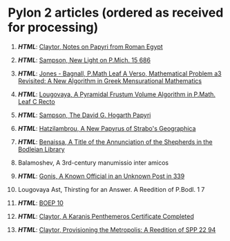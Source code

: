 # Pylon 2 articles (ordered as received for processing)

1. **_HTML_**: [Claytor, Notes on Papyri from Roman Egypt](https://digi.ub.uni-heidelberg.de/editionService/viewer/text/p3test/claytor_corrections)

2. **_HTML_**: [Sampson, New Light on P.Mich. 15 686](https://digi.ub.uni-heidelberg.de/editionService/viewer/text/p3test/sampson_pmich_15_686)

3. **_HTML_**: [Jones - Bagnall, P.Math Leaf A Verso, Mathematical Problem a3 Revisited: A New Algorithm in Greek Mensurational Mathematics](https://digi.ub.uni-heidelberg.de/editionService/viewer/text/p3test/bagnall_jones_leafA_math)
 
4. **_HTML_**: [Lougovaya, A Pyramidal Frustum Volume Algorithm in P.Math. Leaf C Recto](https://digi.ub.uni-heidelberg.de/editionService/viewer/text/p3test/lougovaya_c1_math)
 
5. **_HTML_**: [Sampson, The David G. Hogarth Papyri](https://digi.ub.uni-heidelberg.de/editionService/viewer/text/p3test/sampson_hogarth) 

6. **_HTML_**: [Hatzilambrou, A New Papyrus of Strabo's Geographica](https://digi.ub.uni-heidelberg.de/editionService/viewer/text/p3test/hatzilambrou_strabo)

7. **_HTML_**: [Benaissa, A Title of the Annunciation of the Shepherds in the Bodleian Library](https://digi.ub.uni-heidelberg.de/editionService/viewer/text/p3test/benaissa_annunciation)

8. Balamoshev, A 3rd-century manumissio inter amicos

9. **_HTML_**: [Gonis, A Known Official in an Unknown Post in 339](https://digi.ub.uni-heidelberg.de/editionService/viewer/text/p3test/gonis_known_official)

10. Lougovaya Ast, Thirsting for an Answer. A Reedition of P.Bodl. 1 7
 
11. **_HTML_**: [BOEP 10](https://digi.ub.uni-heidelberg.de/editionService/viewer/text/p3test/boep_10)

12. **_HTML_**: [Claytor, A Karanis Penthemeros Certificate Completed](https://digi.ub.uni-heidelberg.de/editionService/viewer/text/p3test/penthemeros_completed)

13. **_HTML_**: [Claytor, Provisioning the Metropolis: A Reedition of SPP 22 94](https://digi.ub.uni-heidelberg.de/editionService/viewer/text/p3test/claytor_provisioning)
